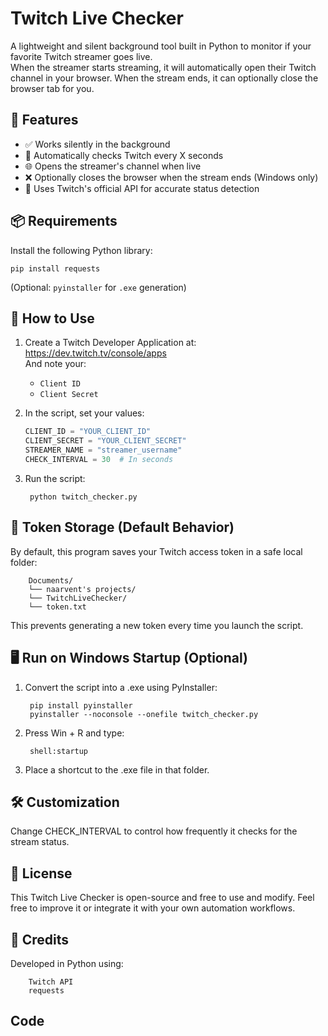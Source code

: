 # Twitch Live Checker

A lightweight and silent background tool built in Python to monitor if your favorite Twitch streamer goes live.  
When the streamer starts streaming, it will automatically open their Twitch channel in your browser. When the stream ends, it can optionally close the browser tab for you.


## 🎯 Features

- ✅ Works silently in the background
- 🔁 Automatically checks Twitch every X seconds
- 🌐 Opens the streamer's channel when live
- ❌ Optionally closes the browser when the stream ends (Windows only)
- 🧪 Uses Twitch's official API for accurate status detection


## 📦 Requirements

Install the following Python library:

    pip install requests


(Optional: `pyinstaller` for `.exe` generation)


## 🚀 How to Use

1. Create a Twitch Developer Application at:  
   https://dev.twitch.tv/console/apps  
   And note your:
   - `Client ID`
   - `Client Secret`

2. In the script, set your values:

    ```python
    CLIENT_ID = "YOUR_CLIENT_ID"
    CLIENT_SECRET = "YOUR_CLIENT_SECRET"
    STREAMER_NAME = "streamer_username"
    CHECK_INTERVAL = 30  # In seconds


3. Run the script:

        python twitch_checker.py


## 💾 Token Storage (Default Behavior)

By default, this program saves your Twitch access token in a safe local folder:

        Documents/
        └── naarvent's projects/
        └── TwitchLiveChecker/
        └── token.txt


This prevents generating a new token every time you launch the script.


## 🖥️ Run on Windows Startup (Optional)

1. Convert the script into a .exe using PyInstaller:

        pip install pyinstaller
        pyinstaller --noconsole --onefile twitch_checker.py

2. Press Win + R and type:

        shell:startup

3. Place a shortcut to the .exe file in that folder.


## 🛠 Customization

Change CHECK_INTERVAL to control how frequently it checks for the stream status.


## 📄 License
This Twitch Live Checker is open-source and free to use and modify.
Feel free to improve it or integrate it with your own automation workflows.


## 🧠 Credits
Developed in Python using:

        Twitch API
        requests
## Code

